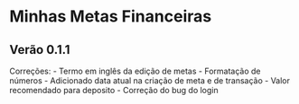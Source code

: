 # Minhas Metas Financeiras

## Verão 0.1.1

Correções:
    - Termo em inglês da edição de metas
    - Formatação de números
    - Adicionado data atual na criação de meta e de transação
    - Valor recomendado para deposito
    - Correção do bug do login